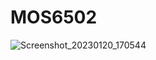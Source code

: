 # MOS6502

![Screenshot_20230120_170544](https://user-images.githubusercontent.com/76637128/213629201-30029a4f-db54-40dc-8d1c-03aa44684589.png)
